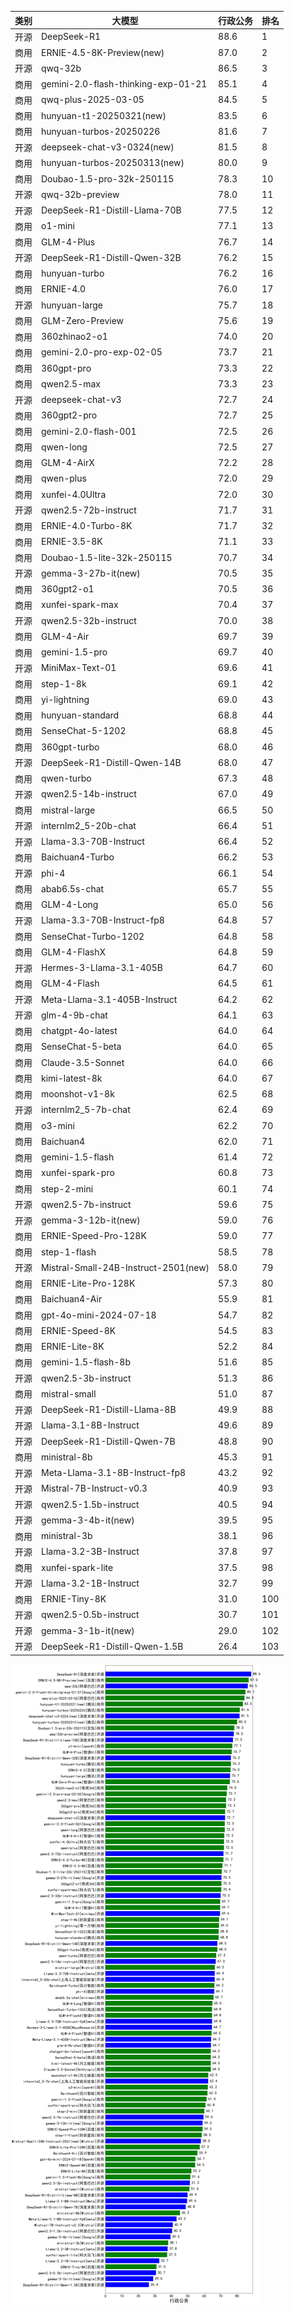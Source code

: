 
| 类别 | 大模型                         | 行政公务 | 排名 |
|-----|------------------------------|---------|----|
|开源|DeepSeek-R1|88.6|1|
|商用|ERNIE-4.5-8K-Preview(new)|87.0|2|
|开源|qwq-32b|86.5|3|
|商用|gemini-2.0-flash-thinking-exp-01-21|85.1|4|
|商用|qwq-plus-2025-03-05|84.5|5|
|商用|hunyuan-t1-20250321(new)|83.5|6|
|商用|hunyuan-turbos-20250226|81.6|7|
|开源|deepseek-chat-v3-0324(new)|81.5|8|
|商用|hunyuan-turbos-20250313(new)|80.0|9|
|商用|Doubao-1.5-pro-32k-250115|78.3|10|
|开源|qwq-32b-preview|78.0|11|
|开源|DeepSeek-R1-Distill-Llama-70B|77.5|12|
|商用|o1-mini|77.1|13|
|商用|GLM-4-Plus|76.7|14|
|开源|DeepSeek-R1-Distill-Qwen-32B|76.2|15|
|商用|hunyuan-turbo|76.2|16|
|商用|ERNIE-4.0|76.0|17|
|开源|hunyuan-large|75.7|18|
|商用|GLM-Zero-Preview|75.6|19|
|商用|360zhinao2-o1|74.0|20|
|商用|gemini-2.0-pro-exp-02-05|73.7|21|
|商用|360gpt-pro|73.3|22|
|商用|qwen2.5-max|73.3|23|
|开源|deepseek-chat-v3|72.7|24|
|商用|360gpt2-pro|72.7|25|
|商用|gemini-2.0-flash-001|72.5|26|
|商用|qwen-long|72.5|27|
|商用|GLM-4-AirX|72.2|28|
|商用|qwen-plus|72.0|29|
|商用|xunfei-4.0Ultra|72.0|30|
|开源|qwen2.5-72b-instruct|71.7|31|
|商用|ERNIE-4.0-Turbo-8K|71.7|32|
|商用|ERNIE-3.5-8K|71.1|33|
|商用|Doubao-1.5-lite-32k-250115|70.7|34|
|开源|gemma-3-27b-it(new)|70.5|35|
|商用|360gpt2-o1|70.5|36|
|商用|xunfei-spark-max|70.4|37|
|开源|qwen2.5-32b-instruct|70.0|38|
|商用|GLM-4-Air|69.7|39|
|商用|gemini-1.5-pro|69.7|40|
|开源|MiniMax-Text-01|69.6|41|
|商用|step-1-8k|69.1|42|
|商用|yi-lightning|69.0|43|
|商用|hunyuan-standard|68.8|44|
|商用|SenseChat-5-1202|68.8|45|
|商用|360gpt-turbo|68.0|46|
|开源|DeepSeek-R1-Distill-Qwen-14B|68.0|47|
|商用|qwen-turbo|67.3|48|
|开源|qwen2.5-14b-instruct|67.0|49|
|商用|mistral-large|66.5|50|
|开源|internlm2_5-20b-chat|66.4|51|
|开源|Llama-3.3-70B-Instruct|66.4|52|
|商用|Baichuan4-Turbo|66.2|53|
|开源|phi-4|66.1|54|
|商用|abab6.5s-chat|65.7|55|
|商用|GLM-4-Long|65.0|56|
|开源|Llama-3.3-70B-Instruct-fp8|64.8|57|
|商用|SenseChat-Turbo-1202|64.8|58|
|商用|GLM-4-FlashX|64.8|59|
|开源|Hermes-3-Llama-3.1-405B|64.7|60|
|商用|GLM-4-Flash|64.5|61|
|开源|Meta-Llama-3.1-405B-Instruct|64.2|62|
|开源|glm-4-9b-chat|64.1|63|
|商用|chatgpt-4o-latest|64.0|64|
|商用|SenseChat-5-beta|64.0|65|
|商用|Claude-3.5-Sonnet|64.0|66|
|商用|kimi-latest-8k|64.0|67|
|商用|moonshot-v1-8k|62.5|68|
|开源|internlm2_5-7b-chat|62.4|69|
|商用|o3-mini|62.2|70|
|商用|Baichuan4|62.0|71|
|商用|gemini-1.5-flash|61.4|72|
|商用|xunfei-spark-pro|60.8|73|
|商用|step-2-mini|60.1|74|
|开源|qwen2.5-7b-instruct|59.6|75|
|开源|gemma-3-12b-it(new)|59.0|76|
|商用|ERNIE-Speed-Pro-128K|59.0|77|
|商用|step-1-flash|58.5|78|
|开源|Mistral-Small-24B-Instruct-2501(new)|58.0|79|
|商用|ERNIE-Lite-Pro-128K|57.3|80|
|商用|Baichuan4-Air|55.9|81|
|商用|gpt-4o-mini-2024-07-18|54.7|82|
|商用|ERNIE-Speed-8K|54.5|83|
|商用|ERNIE-Lite-8K|52.2|84|
|商用|gemini-1.5-flash-8b|51.6|85|
|开源|qwen2.5-3b-instruct|51.3|86|
|商用|mistral-small|51.0|87|
|开源|DeepSeek-R1-Distill-Llama-8B|49.9|88|
|开源|Llama-3.1-8B-Instruct|49.6|89|
|开源|DeepSeek-R1-Distill-Qwen-7B|48.8|90|
|商用|ministral-8b|45.3|91|
|开源|Meta-Llama-3.1-8B-Instruct-fp8|43.2|92|
|开源|Mistral-7B-Instruct-v0.3|40.9|93|
|开源|qwen2.5-1.5b-instruct|40.5|94|
|开源|gemma-3-4b-it(new)|39.5|95|
|商用|ministral-3b|38.1|96|
|开源|Llama-3.2-3B-Instruct|37.8|97|
|商用|xunfei-spark-lite|37.5|98|
|开源|Llama-3.2-1B-Instruct|32.7|99|
|商用|ERNIE-Tiny-8K|31.0|100|
|开源|qwen2.5-0.5b-instruct|30.7|101|
|开源|gemma-3-1b-it(new)|29.0|102|
|开源|DeepSeek-R1-Distill-Qwen-1.5B|26.4|103|


![lin](../pic/行政公务.png)
